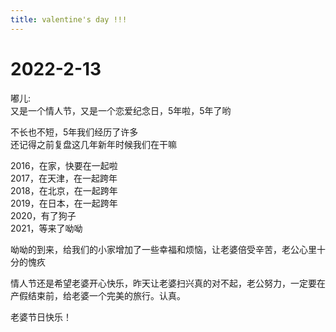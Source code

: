 ```yaml
---
title: valentine's day !!!
---
```


# 2022-2-13
嘟儿:  
又是一个情人节，又是一个恋爱纪念日，5年啦，5年了哟  

不长也不短，5年我们经历了许多  
还记得之前复盘这几年新年时候我们在干嘛  

2016，在家，快要在一起啦  
2017，在天津，在一起跨年  
2018，在北京，在一起跨年  
2019，在日本，在一起跨年  
2020，有了狗子  
2021，等来了呦呦  

呦呦的到来，给我们的小家增加了一些幸福和烦恼，让老婆倍受辛苦，老公心里十分的愧疚  

情人节还是希望老婆开心快乐，昨天让老婆扫兴真的对不起，老公努力，一定要在产假结束前，给老婆一个完美的旅行。认真。

老婆节日快乐！
